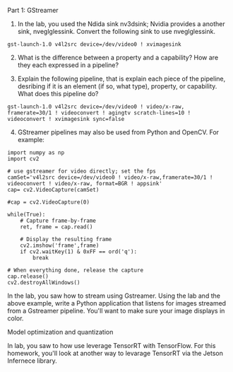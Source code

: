 Part 1: GStreamer

1. In the lab, you used the Ndida sink nv3dsink; Nvidia provides a another sink, nveglglessink.  Convert the following sink to use nveglglessink.
```
gst-launch-1.0 v4l2src device=/dev/video0 ! xvimagesink
```

2. What is the difference between a property and a capability?  How are they each expressed in a pipeline?

3. Explain the following pipeline, that is explain each piece of the pipeline, desribing if it is an element (if so, what type), property, or capability.  What does this pipeline do?

```
gst-launch-1.0 v4l2src device=/dev/video0 ! video/x-raw, framerate=30/1 ! videoconvert ! agingtv scratch-lines=10 ! videoconvert ! xvimagesink sync=false
```

4. GStreamer pipelines may also be used from Python and OpenCV.  For example:
```
import numpy as np
import cv2

# use gstreamer for video directly; set the fps
camSet='v4l2src device=/dev/video0 ! video/x-raw,framerate=30/1 ! videoconvert ! video/x-raw, format=BGR ! appsink'
cap= cv2.VideoCapture(camSet)

#cap = cv2.VideoCapture(0)

while(True):
    # Capture frame-by-frame
    ret, frame = cap.read()

    # Display the resulting frame
    cv2.imshow('frame',frame)
    if cv2.waitKey(1) & 0xFF == ord('q'):
        break

# When everything done, release the capture
cap.release()
cv2.destroyAllWindows()
```
In the lab, you saw how to stream using Gstreamer.  Using the lab and the above example, write a Python application that listens for images streamed from a Gstreamer pipeline.  You'll want to make sure your image displays in color.


Model optimization and quantization

In lab, you saw to how use leverage TensorRT with TensorFlow.  For this homework, you'll look at another way to levarage TensorRT via the Jetson Infernece library.
